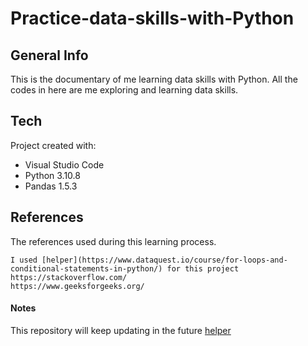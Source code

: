 # Practice-data-skills-with-Python
## General Info
This is the documentary of me learning data skills with Python. 
All the codes in here are me exploring and learning data skills.

## Tech
Project created with:
* Visual Studio Code
* Python 3.10.8
* Pandas 1.5.3

## References
The references used during this learning process.

```
I used [helper](https://www.dataquest.io/course/for-loops-and-conditional-statements-in-python/) for this project
https://stackoverflow.com/
https://www.geeksforgeeks.org/

```

#### Notes
This repository will keep updating in the future
[helper](https://www.dataquest.io/course/for-loops-and-conditional-statements-in-python/)
